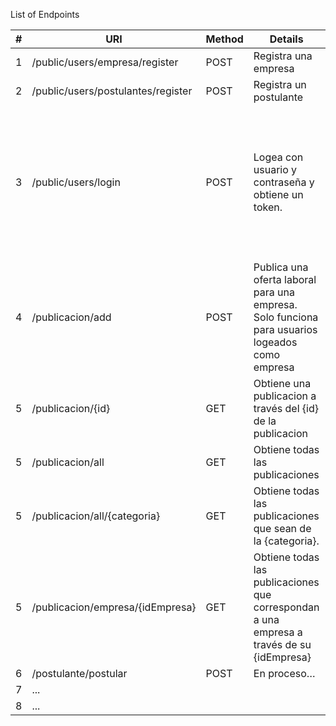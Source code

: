 List of Endpoints

| # | URI                                | Method | Details                                                                              				| Comentarios |
| - | ---------------------------------- | ------ | --------------------------------------------------------------------------------------------------- | ----------- |
| 1 | /public/users/empresa/register     | POST   | Registra una empresa                                                                                | |
| 2 | /public/users/postulantes/register | POST   | Registra un postulante                                                                              | |
| 3 | /public/users/login 				 | POST   | Logea con usuario y contraseña y obtiene un token.                                                  | Recibe el bearer token, el cual identifica a la empresa o al postulante. Informa en la respuesta si el token pertenece a una empresa o no. |
| 4 | /publicacion/add 					 | POST   | Publica una oferta laboral para una empresa. Solo funciona para usuarios logeados como empresa      | Se debe enviar el PublicacionVO en el body y el token bearer para identificar a la empresa. |
| 5 | /publicacion/{id}					 | GET    | Obtiene una publicacion a través del {id} de la publicacion                                           ||
| 5 | /publicacion/all					 | GET    | Obtiene todas las publicaciones							                                            ||
| 5 | /publicacion/all/{categoria}		 | GET    | Obtiene todas las publicaciones que sean de la {categoria}.							                ||
| 5 | /publicacion/empresa/{idEmpresa}   | GET    | Obtiene todas las publicaciones que correspondan a una empresa a través de su {idEmpresa}           ||
| 6 | /postulante/postular 				 | POST   | En proceso…                                                                                         ||
| 7 | ... 								 |        |                                                                                                     ||
| 8 | ... 								 |        |                                                                                                     ||